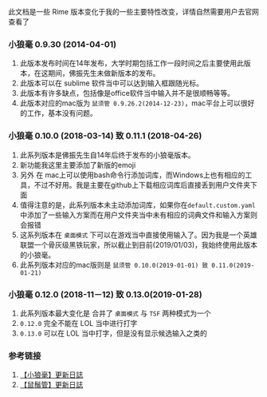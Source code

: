 此文档是一些 Rime 版本变化于我的一些主要特性改变，详情自然需要用户去官网查看了

### 小狼毫 0.9.30 (2014-04-01)
1. 此版本发布时间在14年发布，大学时期包括工作一段时间之后主要使用此版本，在这期间，佛振先生未做新版本的发布。
2. 此版本可以在 sublime 软件当中可以达到输入框跟随光标。
3. 此版本有许多缺点，包括像是office软件当中输入并不是很顺畅等等。
4. 此版本对应的mac版为 `鼠须管 0.9.26.2(2014-12-23)`，mac平台上可以很好的工作，基本没有问题。

### 小狼毫 0.10.0 (2018-03-14) 致 0.11.1 (2018-04-26)
1. 此系列版本是佛振先生自14年后终于发布的小狼毫版本。
2. 新功能我这里主要添加了新版的emoji
3. 另外 在 mac上可以使用bash命令行添加词库，而Windows上也有相应的工具，不过不好用。我是主要在github上下载相应词库后直接丢到用户文件夹下面
4. 值得注意的是，此系列版本未主动添加词库，如果你在`default.custom.yaml` 中添加了一些输入方案而在用户文件夹当中未有相应的词典文件和输入方案则会报错
5. 这系列版本在 `桌面模式` 下可以在游戏当中直接使用输入了。因为我是一个英雄联盟一个骨灰级黑铁玩家，所以截止到目前(2019/01/03)，我始终使用此版本的小狼毫。
6. 此系列版本对应的mac版则是 `鼠须管 0.10.0(2019-01-01) 致 0.11.0(2019-01-21)`

### 小狼毫 0.12.0 (2018-11－12) 致 0.13.0(2019-01-28)
1. 此系列版本最大变化是 合并了 `桌面模式` 与 `TSF` 两种模式为一个
2. `0.12.0` 完全不能在 LOL 当中进行打字
3. `0.13.0` 可以在 LOL 当中打字，但是没有显示候选输入之类的　


### 参考链接
1. [【小狼毫】更新日誌](https://rime.im/release/weasel/)
2. [【鼠鬚管】更新日誌](https://rime.im/release/squirrel/)
